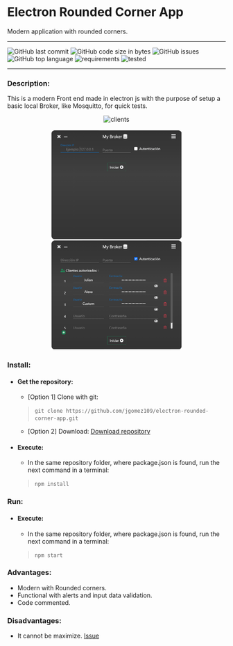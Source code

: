 # Electron Rounded Corner App
Modern application with rounded corners. 

<hr>

![GitHub last commit](https://img.shields.io/github/last-commit/jgomez109/electron-rounded-corner-app?logo=Github)
![GitHub code size in bytes](https://img.shields.io/github/languages/code-size/jgomez109/electron-rounded-corner-app?logo=github)
![GitHub issues](https://img.shields.io/github/issues/jgomez109/electron-rounded-corner-app?logo=github)
![GitHub top language](https://img.shields.io/github/languages/top/jgomez109/electron-rounded-corner-app?logo=github)
![requirements](https://img.shields.io/badge/Requirements-Node%20js-green)
![tested](https://img.shields.io/badge/Tested-on%20Windows-brightgreen)

<hr>

### Description:
This is a modern Front end made in electron js with the purpose of setup a basic local Broker, like Mosquitto, for quick tests.

<div align="center">
   <img src="repo-doc/img/App.gif" alt="clients" width="600px"/>
</div>
<br/>
<div align="center">
  <img src="repo-doc/img/main.png" alt="main" width="300px"/>
  <img src="repo-doc/img/clients.png" alt="clients" width="300px"/>
</div>


### Install:
+ #### Get the repository:
  - [Option 1] Clone with git:
  > ```git clone https://github.com/jgomez109/electron-rounded-corner-app.git ```
  - [Option 2] Download:
  [Download repository](https://github.com/jgomez109/electron-rounded-corner-app/archive/refs/heads/main.zip)

+ #### Execute:
  - In the same repository folder, where package.json is found, run the next command in a terminal: 
  > ```npm install```
  

### Run:
+ #### Execute:
  - In the same repository folder, where package.json is found, run the next command in a terminal: 
  > ```npm start```
  
### Advantages:
- Modern with Rounded corners.
- Functional with alerts and input data validation.
- Code commented.

### Disadvantages:
- It cannot be maximize. [Issue](https://github.com/electron/electron/issues/27264)

